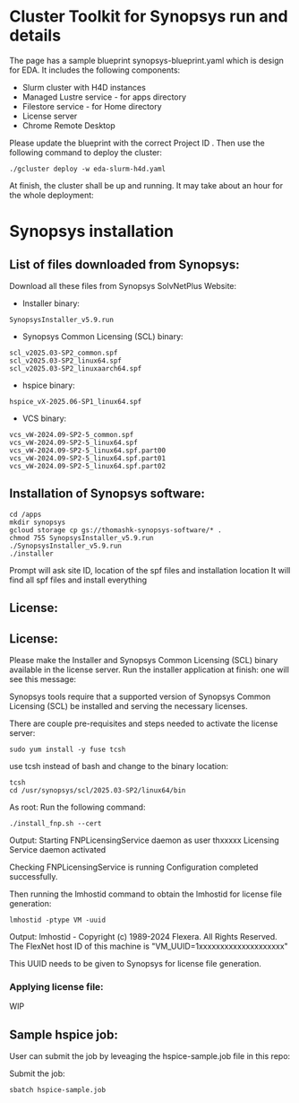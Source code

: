 # Cluster Toolkit for Synopsys run and details

The page has a sample blueprint synopsys-blueprint.yaml which is design for EDA. It includes the following components: 

- Slurm cluster with H4D instances 
- Managed Lustre service - for apps directory
- Filestore service - for Home directory 
- License server
- Chrome Remote Desktop 

Please update the blueprint with the correct Project ID . Then use the following command to deploy the cluster: 

```
./gcluster deploy -w eda-slurm-h4d.yaml
```

At finish, the cluster shall be up and running. It may take about an hour for the whole deployment: 

# Synopsys installation  

## List of files downloaded from Synopsys:

Download all these files from Synopsys SolvNetPlus Website:

- Installer binary: 
```
SynopsysInstaller_v5.9.run
```
- Synopsys Common Licensing (SCL) binary:
```
scl_v2025.03-SP2_common.spf
scl_v2025.03-SP2_linux64.spf
scl_v2025.03-SP2_linuxaarch64.spf
```
- hspice binary: 
```
hspice_vX-2025.06-SP1_linux64.spf
```
- VCS binary: 
```
vcs_vW-2024.09-SP2-5_common.spf
vcs_vW-2024.09-SP2-5_linux64.spf
vcs_vW-2024.09-SP2-5_linux64.spf.part00
vcs_vW-2024.09-SP2-5_linux64.spf.part01
vcs_vW-2024.09-SP2-5_linux64.spf.part02
```

## Installation of Synopsys software:

```
cd /apps
mkdir synopsys
gcloud storage cp gs://thomashk-synopsys-software/* .
chmod 755 SynopsysInstaller_v5.9.run
./SynopsysInstaller_v5.9.run
./installer
```

Prompt will ask site ID, location of the spf files and installation location
It will find all spf files and install everything 

## License:

## License:

Please make the Installer and Synopsys Common Licensing (SCL) binary available in the license server. Run the installer application at finish: one will see this message: 

Synopsys tools require that a supported version of Synopsys Common
Licensing (SCL) be installed and serving the necessary licenses.

There are couple pre-requisites and steps needed to activate the license server: 

```
sudo yum install -y fuse tcsh
```

use tcsh instead of bash and change to the binary location:
```
tcsh
cd /usr/synopsys/scl/2025.03-SP2/linux64/bin
```

As root: Run the following command:
```
./install_fnp.sh --cert
```
Output: 
Starting FNPLicensingService daemon as user thxxxxx
Licensing Service daemon activated

Checking FNPLicensingService is running
Configuration completed successfully.

Then running the lmhostid command to obtain the lmhostid for license file generation:
```
lmhostid -ptype VM -uuid
```

Output: 
lmhostid - Copyright (c) 1989-2024 Flexera. All Rights Reserved.
The FlexNet host ID of this machine is "VM_UUID=1xxxxxxxxxxxxxxxxxxxx"

This UUID needs to be given to Synopsys for license file generation. 

### Applying license file:

WIP

## Sample hspice job:

User can submit the job by leveaging the hspice-sample.job file in this repo: 

Submit the job: 

```batch
sbatch hspice-sample.job
```
